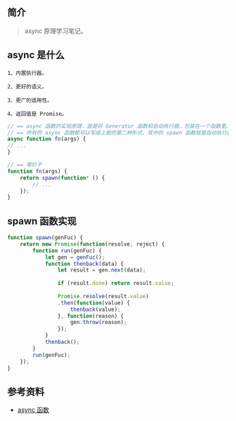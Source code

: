 ## 简介

> async 原理学习笔记。

## async 是什么

```text
1、内置执行器。

2、更好的语义。

3、更广的适用性。

4、返回值是 Promise。
```

```js 
// == async 函数的实现原理，就是将 Generator 函数和自动执行器，包装在一个函数里。
// == 所有的 async 函数都可以写成上面的第二种形式，其中的 spawn 函数就是自动执行器。
async function fn(args) {
// ...
}

// == 等价于
function fn(args) {
    return spawn(function* () {
        // ...
    });
}
```

## spawn 函数实现

```js
function spawn(genFuc) {
    return new Promise(function(resolve, reject) {
        function run(genFuc) {
            let gen = genFuc();
            function thenback(data) {
                let result = gen.next(data);
                
                if (result.done) return result.value;
                
                Promise.resolve(result.value)
                .then(function(value) {
                    thenback(value);
                }, function(reason) {
                    gen.throw(reason);
                });
            }
            thenback();
        }
        run(genFuc);
    });
}
```

## 参考资料

- [async 函数](https://es6.ruanyifeng.com/#docs/async#async-%E5%87%BD%E6%95%B0%E7%9A%84%E5%AE%9E%E7%8E%B0%E5%8E%9F%E7%90%86)
